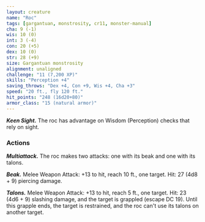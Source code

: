```yaml
---
layout: creature
name: "Roc"
tags: [gargantuan, monstrosity, cr11, monster-manual]
cha: 9 (-1)
wis: 10 (0)
int: 3 (-4)
con: 20 (+5)
dex: 10 (0)
str: 28 (+9)
size: Gargantuan monstrosity
alignment: unaligned
challenge: "11 (7,200 XP)"
skills: "Perception +4"
saving_throws: "Dex +4, Con +9, Wis +4, Cha +3"
speed: "20 ft., fly 120 ft."
hit_points: "248 (16d20+80)"
armor_class: "15 (natural armor)"
---
```


***Keen Sight.*** The roc has advantage on Wisdom (Perception) checks that rely on sight.

### Actions

***Multiattack.*** The roc makes two attacks: one with its beak and one with its talons.

***Beak.*** Melee Weapon Attack: +13 to hit, reach 10 ft., one target. Hit: 27 (4d8 + 9) piercing damage.

***Talons.*** Melee Weapon Attack: +13 to hit, reach 5 ft., one target. Hit: 23 (4d6 + 9) slashing damage, and the target is grappled (escape DC 19). Until this grapple ends, the target is restrained, and the roc can't use its talons on another target.